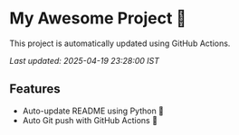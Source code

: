 # My Awesome Project 🚀

This project is automatically updated using GitHub Actions.

_Last updated: 2025-04-19 23:28:00 IST_

## Features
- Auto-update README using Python 🐍
- Auto Git push with GitHub Actions 🤖
